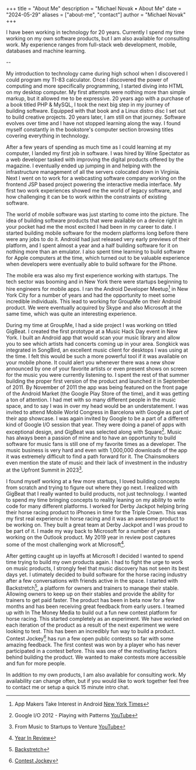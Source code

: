 +++ 
title = "About Me" 
description = "Michael Novak • About Me" 
date = "2024-05-29" 
aliases = ["about-me", "contact"] 
author = "Michael Novak" 
+++

I have been working in technology for 20 years. Currently I spend my time working on my own software products, but I am also available for consulting work. My experience ranges from full-stack web development, mobile, databases and machine learning.


--


My introduction to technology came during high school when I discovered I could program my TI-83 calculator. Once I discovered the power of computing and more specifically programming, I started diving into HTML on my desktop computer. My first attempts were nothing more than simple markup, but it allowed me to be expressive. 20 years ago with a purchase of a book titled PHP & MySQL, I took the next big step in my journey of building software. Equipped with that book and a Linux distro disc I set out to build creative projects. 20 years later, I am still on that journey. Software evolves over time and I have not stopped learning along the way. I found myself constantly in the bookstore's computer section browsing titles covering everything in technology. 

After a few years of spending as much time as I could learning at my computer, I landed my first job in software. I was hired by Wine Spectator as a web developer tasked with improving the digital products offered by the magazine. I eventually ended up jumping in and helping with the infrastructure management of all the servers colocated down in Virginia. Next I went on to work for a webcasting software company working on the frontend JSP based project powering the interactive media interface. My first two work experiences showed me the world of legacy software, and how challenging it can be to work within the constraints of existing software. 

The world of mobile software was just starting to come into the picture. The idea of building software products that were available on a device right in your pocket had me the most excited I had been in my career to date. I started building mobile software for the modern platforms long before there were any jobs to do it. Android had just released very early previews of their platform, and I spent almost a year and a half building software for it on nothing more than an emulator. I also spent time learning to build software for Apple computers at the time, which turned out to be valuable experience when developers were eventually able to build software for the iPhone.

The mobile era was also my first experience working with startups. The tech sector was booming and in New York there were startups beginning to hire engineers for mobile apps. I ran the Android Developer Meetup[^1] in New York City for a number of years and had the opportunity to meet some incredible individuals. This lead to working for GroupMe on their Android product. We were eventually acquired by Skype and also Microsoft at the same time, which was quite an interesting experience.

During my time at GroupMe, I had a side project I was working on titled GigBeat. I created the first prototype at a Music Hack Day event in New York. I built an Android app that would scan your music library and allow you to see which artists had concerts coming up in your area. Songkick was integrated in SongBird, an excellent music client for desktops I was using at the time. I felt this would be such a more powerful tool if it was available on your mobile phone. It could alert you whenever there was a new show announced by one of your favorite artists or even present shows on screen for the music you were currently listening to. I spent the rest of that summer building the proper first version of the product and launched it in September of 2011. By November of 2011 the app was being featured on the front page of the Android Market (the Google Play Store of the time), and it was getting a ton of attention. I had met with so many different people in the music space, and to say I was in over my head would be an understatement. I was invited to attend Mobile World Congress in Barcelona with Google as part of their app showcase. I was again invited by Google to be a part of a different kind of Google I/O session that year. They were doing a panel of apps with exceptional design, and GigBeat was selected along with Square[^2]. Music has always been a passion of mine and to have an opportunity to build software for music fans is still one of my favorite times as a developer. The music business is very hard and even with 1,000,000 downloads of the app it was extremely difficult to find a path forward for it. The Chainsmokers even mention the state of music and their lack of investment in the industry at the Upfront Summit in 2023[^3].

I found myself working at a few more startups, I loved building concepts from scratch and trying to figure out where they go next. I realized with GigBeat that I really wanted to build products, not just technology. I wanted to spend my time bringing concepts to reality leaning on my ability to write code for many different platforms. I worked for Derby Jackpot helping bring their horse racing product to iPhones in time for the Triple Crown. This was my first real experience in horse racing and it was an awesome product to be working on. They built a great team at Derby Jackpot and I was proud to be part of it. I made my way back to Microsoft for a number of years working on the Outlook product. My 2019 year in review post captures some of the most challenging work at Microsoft[^4].

After getting caught up in layoffs at Microsoft I decided I wanted to spend time trying to build my own products again. I had to fight the urge to work on music products, I strongly feel that music discovery has not seen its best days yet. I utimately decided to build software for the horse racing industry after a few conversations with friends active in the space. I started with Backstretch[^5], a platform for owners and trainers to manage their stable. Allowing owners to keep up on their stables and provide the ability for trainers to get paid faster. The product has been in beta now for a few months and has been receiving great feedback from early users. I teamed up with In The Money Media to build out a fun new contest platform for horse racing. This started completely as an experiment. We have worked on each iteration of the product as a result of the next experiment we were looking to test. This has been an incredibly fun way to build a product. Contest Jockey[^6] has run a few open public contests so far with some amazing feedback. The first contest was won by a player who has never participated in a contest before. This was one of the motivating factors behind building the product. We wanted to make contests more accessible and fun for more people.

In addition to my own products, I am also available for consulting work. My availability can change often, but if you would like to work together feel free to contact me or setup a quick 15 minute intro chat.

[^1]: App Makers Take Interest in Android [New York Times](https://www.nytimes.com/2010/10/25/technology/25android.html)
[^2]: Google I/O 2012 - Playing with Patterns [YouTube](https://www.youtube.com/watch?v=8iUbr8RZKtg)
[^3]: From Music to Startups to Venture [YouTube](https://youtube.com/watch?v=iDTfkBGCMYo&t=3s)
[^4]: [Year In Review](/posts/year-in-review-2019)
[^5]: [Backstretch](/projects/backstretch)
[^6]: [Contest Jockey](/projects/contestjockey)
